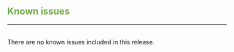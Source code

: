 ## <span style="color:#70ad47">Known issues</span> <br>

______
<br>
There are no known issues included in this release.